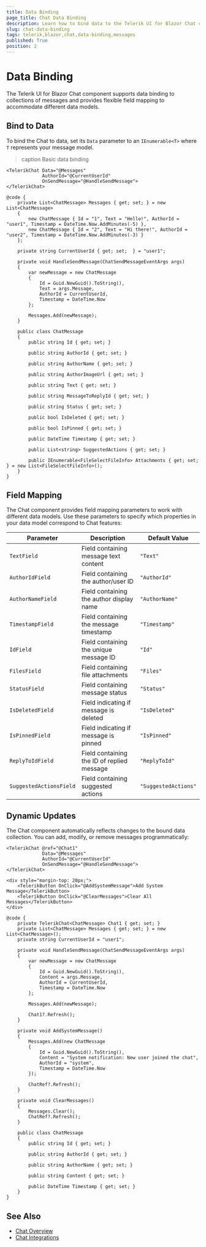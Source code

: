 ```yaml
---
title: Data Binding
page_title: Chat Data Binding
description: Learn how to bind data to the Telerik UI for Blazor Chat component, including message models and dynamic updates.
slug: chat-data-binding
tags: telerik,blazor,chat,data-binding,messages
published: True
position: 2
---
```


# Data Binding

The Telerik UI for Blazor Chat component supports data binding to collections of messages and provides flexible field mapping to accommodate different data models.

## Bind to Data

To bind the Chat to data, set its `Data` parameter to an `IEnumerable<T>` where `T` represents your message model.

>caption Basic data binding

````Razor
<TelerikChat Data="@Messages"
             AuthorId="@CurrentUserId"
             OnSendMessage="@HandleSendMessage">
</TelerikChat>

@code {
    private List<ChatMessage> Messages { get; set; } = new List<ChatMessage>
    {
        new ChatMessage { Id = "1", Text = "Hello!", AuthorId = "user1", Timestamp = DateTime.Now.AddMinutes(-5) },
        new ChatMessage { Id = "2", Text = "Hi there!", AuthorId = "user2", Timestamp = DateTime.Now.AddMinutes(-3) }
    };
    
    private string CurrentUserId { get; set;  } = "user1";

    private void HandleSendMessage(ChatSendMessageEventArgs args)
    {
        var newMessage = new ChatMessage
        {
            Id = Guid.NewGuid().ToString(),
            Text = args.Message,
            AuthorId = CurrentUserId,
            Timestamp = DateTime.Now
        };
        
        Messages.Add(newMessage);
    }

    public class ChatMessage
    {
        public string Id { get; set; }

        public string AuthorId { get; set; }

        public string AuthorName { get; set; }

        public string AuthorImageUrl { get; set; }

        public string Text { get; set; }

        public string MessageToReplyId { get; set; }

        public string Status { get; set; }

        public bool IsDeleted { get; set; }

        public bool IsPinned { get; set; }

        public DateTime Timestamp { get; set; }

        public List<string> SuggestedActions { get; set; }

        public IEnumerable<FileSelectFileInfo> Attachments { get; set; } = new List<FileSelectFileInfo>();
    }
}
````

## Field Mapping

The Chat component provides field mapping parameters to work with different data models. Use these parameters to specify which properties in your data model correspond to Chat features:

| Parameter | Description | Default Value |
|-----------|-------------|---------------|
| `TextField` | Field containing message text content | `"Text"` |
| `AuthorIdField` | Field containing the author/user ID | `"AuthorId"` |
| `AuthorNameField` | Field containing the author display name | `"AuthorName"` |
| `TimestampField` | Field containing the message timestamp | `"Timestamp"` |
| `IdField` | Field containing the unique message ID | `"Id"` |
| `FilesField` | Field containing file attachments | `"Files"` |
| `StatusField` | Field containing message status | `"Status"` |
| `IsDeletedField` | Field indicating if message is deleted | `"IsDeleted"` |
| `IsPinnedField` | Field indicating if message is pinned | `"IsPinned"` |
| `ReplyТоIdField` | Field containing the ID of replied message | `"ReplyТоId"` |
| `SuggestedActionsField` | Field containing suggested actions | `"SuggestedActions"` |

## Dynamic Updates

The Chat component automatically reflects changes to the bound data collection. You can add, modify, or remove messages programmatically:

````razor
<TelerikChat @ref="@Chat1"
             Data="@Messages"
             AuthorId="@CurrentUserId"
             OnSendMessage="@HandleSendMessage">
</TelerikChat>

<div style="margin-top: 20px;">
    <TelerikButton OnClick="@AddSystemMessage">Add System Message</TelerikButton>
    <TelerikButton OnClick="@ClearMessages">Clear All Messages</TelerikButton>
</div>

@code {
    private TelerikChat<ChatMessage> Chat1 { get; set; }
    private List<ChatMessage> Messages { get; set; } = new List<ChatMessage>();
    private string CurrentUserId = "user1";

    private void HandleSendMessage(ChatSendMessageEventArgs args)
    {
        var newMessage = new ChatMessage
        {
            Id = Guid.NewGuid().ToString(),
            Content = args.Message,
            AuthorId = CurrentUserId,
            Timestamp = DateTime.Now
        };

        Messages.Add(newMessage);

        Chat1?.Refresh();
    }

    private void AddSystemMessage()
    {
        Messages.Add(new ChatMessage
        {
            Id = Guid.NewGuid().ToString(),
            Content = "System notification: New user joined the chat",
            AuthorId = "system",
            Timestamp = DateTime.Now
        });

        ChatRef?.Refresh();
    }

    private void ClearMessages()
    {
        Messages.Clear();
        ChatRef?.Refresh();
    }

    public class ChatMessage
    {
        public string Id { get; set; }

        public string AuthorId { get; set; }

        public string AuthorName { get; set; }

        public string Content { get; set; }

        public DateTime Timestamp { get; set; }
    }
}

````

## See Also

* [Chat Overview](slug:chat-overview)
* [Chat Integrations](slug:chat-integrations)

